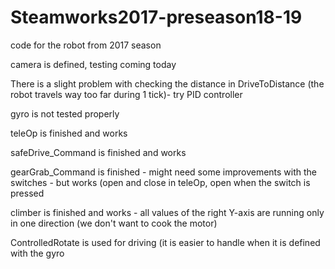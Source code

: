# Steamworks2017-preseason18-19
code for the robot from 2017 season

camera is defined, testing coming today

There is a slight problem with checking the distance in DriveToDistance (the robot travels way too far during 1 tick)- try PID controller

gyro is not tested properly

teleOp is finished and works

safeDrive_Command is finished and works

gearGrab_Command is finished - might need some improvements with the switches - but works (open and close in teleOp, open when the switch is pressed

climber is finished and works - all values of the right Y-axis are running only in one direction (we don't want to cook the motor)

ControlledRotate is used for driving (it is easier to handle when it is defined with the gyro

